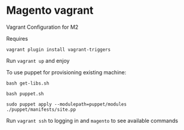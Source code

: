 # Magento vagrant
Vagrant Configuration for M2

Requires 

```vagrant plugin install vagrant-triggers```

Run ```vagrant up``` and enjoy

To use puppet for provisioning existing machine:

```bash get-libs.sh```

```bash puppet.sh```

```sudo puppet apply --modulepath=puppet/modules ./puppet/manifests/site.pp```


Run ```vagrant ssh``` to logging in and ```magento``` to see available commands
